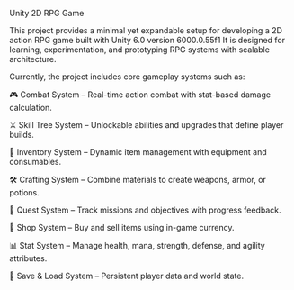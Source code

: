 Unity 2D RPG Game

This project provides a minimal yet expandable setup for developing a 2D action RPG game built with Unity 6.0 version 6000.0.55f1
It is designed for learning, experimentation, and prototyping RPG systems with scalable architecture.

Currently, the project includes core gameplay systems such as:

🎮 Combat System – Real-time action combat with stat-based damage calculation.

⚔️ Skill Tree System – Unlockable abilities and upgrades that define player builds.

💎 Inventory System – Dynamic item management with equipment and consumables.

🛠️ Crafting System – Combine materials to create weapons, armor, or potions.

🧾 Quest System – Track missions and objectives with progress feedback.

🏪 Shop System – Buy and sell items using in-game currency.

📊 Stat System – Manage health, mana, strength, defense, and agility attributes.

💾 Save & Load System – Persistent player data and world state.
